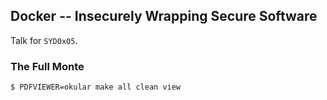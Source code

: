 ## Docker -- Insecurely Wrapping Secure Software ##
Talk for `SYD0x05`.

### The Full Monte ###
```
$ PDFVIEWER=okular make all clean view
```
